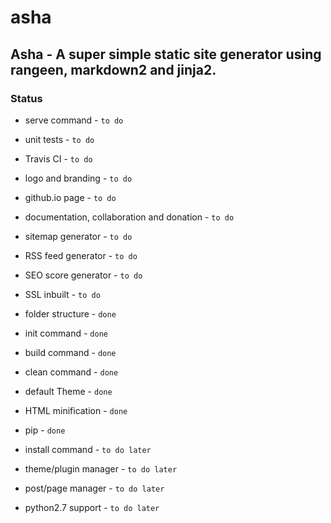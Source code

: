 # asha

## Asha - A super simple static site generator using rangeen, markdown2 and jinja2.

### Status

- serve command - `to do`
- unit tests - `to do`
- Travis CI - `to do`
- logo and branding - `to do`
- github.io page - `to do`
- documentation, collaboration and donation - `to do`
- sitemap generator - `to do`
- RSS feed generator - `to do`
- SEO score generator - `to do`
- SSL inbuilt - `to do`

- folder structure - `done`
- init command - `done`
- build command - `done`
- clean command - `done`
- default Theme - `done`
- HTML minification - `done`
- pip - `done`

- install command - `to do later`
- theme/plugin manager - `to do later`
- post/page manager - `to do later`
- python2.7 support - `to do later`
